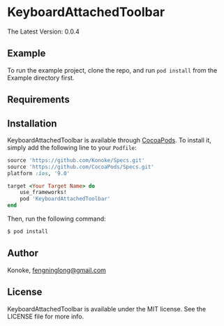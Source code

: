 # KeyboardAttachedToolbar

The Latest Version: 0.0.4

## Example

To run the example project, clone the repo, and run `pod install` from the Example directory first.

## Requirements

## Installation

KeyboardAttachedToolbar is available through [CocoaPods](http://cocoapods.org). To install
it, simply add the following line to your `Podfile`:

```ruby
source 'https://github.com/Konoke/Specs.git'
source 'https://github.com/CocoaPods/Specs.git'
platform :ios, '9.0'

target <Your Target Name> do
	use_frameworks!
    pod 'KeyboardAttachedToolbar'
end
```

Then, run the following command:

```bash
$ pod install
```

## Author

Konoke, fengninglong@gmail.com

## License

KeyboardAttachedToolbar is available under the MIT license. See the LICENSE file for more info.


